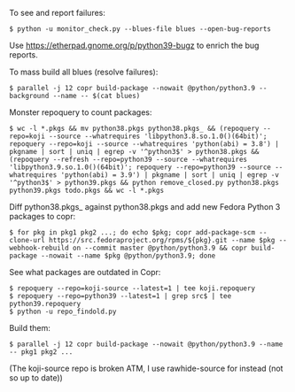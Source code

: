To see and report failures:

    $ python -u monitor_check.py --blues-file blues --open-bug-reports

Use https://etherpad.gnome.org/p/python39-bugz to enrich the bug reports.


To mass build all blues (resolve failures):

    $ parallel -j 12 copr build-package --nowait @python/python3.9 --background --name -- $(cat blues)


Monster repoquery to count packages:

    $ wc -l *.pkgs && mv python38.pkgs python38.pkgs_ && (repoquery --repo=koji --source --whatrequires 'libpython3.8.so.1.0()(64bit)'; repoquery --repo=koji --source --whatrequires 'python(abi) = 3.8') | pkgname | sort | uniq | egrep -v '^python3$' > python38.pkgs && (repoquery --refresh --repo=python39 --source --whatrequires 'libpython3.9.so.1.0()(64bit)'; repoquery --repo=python39 --source --whatrequires 'python(abi) = 3.9') | pkgname | sort | uniq | egrep -v '^python3$' > python39.pkgs && python remove_closed.py python38.pkgs python39.pkgs todo.pkgs && wc -l *.pkgs


Diff python38.pkgs_ against python38.pkgs and add new Fedora Python 3 packages to copr:

    $ for pkg in pkg1 pkg2 ...; do echo $pkg; copr add-package-scm --clone-url https://src.fedoraproject.org/rpms/${pkg}.git --name $pkg --webhook-rebuild on --commit master @python/python3.9 && copr build-package --nowait --name $pkg @python/python3.9; done



See what packages are outdated in Copr:

    $ repoquery --repo=koji-source --latest=1 | tee koji.repoquery
    $ repoquery --repo=python39 --latest=1 | grep src$ | tee python39.repoquery
    $ python -u repo_findold.py

Build them:

    $ parallel -j 12 copr build-package --nowait @python/python3.9 --name -- pkg1 pkg2 ...

(The koji-source repo is broken ATM, I use rawhide-source for instead (not so up to date))
